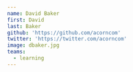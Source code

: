 ```yaml
---
name: David Baker
first: David
last: Baker
github: 'https://github.com/acorncom'
twitter: 'https://twitter.com/acorncom'
image: dbaker.jpg
teams:
  - learning
---
```

